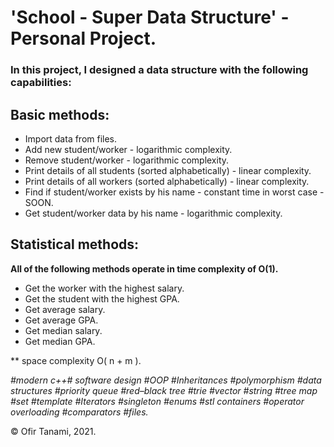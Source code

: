 # **'School - Super Data Structure' - Personal Project.**

### In this project, I designed a data structure with the following capabilities:

## Basic methods:
- Import data from files.
- Add new student/worker - logarithmic complexity.
- Remove student/worker - logarithmic complexity. 
- Print details of all students (sorted alphabetically) - linear complexity.
- Print details of all workers (sorted alphabetically) - linear complexity.
- Find if student/worker exists by his name - constant time in worst case - SOON.
- Get student/worker data by his name - logarithmic complexity.

## Statistical methods:
**All of the following methods operate in time complexity of O(1).**
- Get the worker with the highest salary.
- Get the student with the highest GPA.
- Get average salary.
- Get average GPA.
- Get median salary.
- Get median GPA.

** space complexity O( n + m ).

*#modern c++# software design #OOP #Inheritances #polymorphism #data structures #priority queue #red–black tree #trie #vector #string #tree map #set
#template #Iterators #singleton #enums #stl containers #operator overloading #comparators #files.*
 
© Ofir Tanami, 2021.
